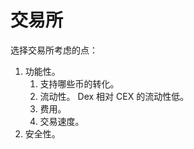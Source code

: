 # 交易所
选择交易所考虑的点：
1. 功能性。
   1. 支持哪些币的转化。
   2. 流动性。 Dex 相对 CEX 的流动性低。
   3. 费用。
   4. 交易速度。
2. 安全性。
